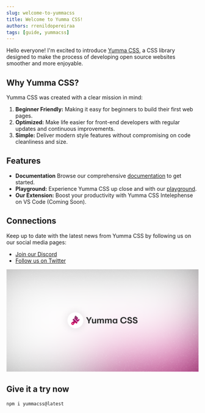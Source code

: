 ```yaml
---
slug: welcome-to-yummacss
title: Welcome to Yumma CSS!
authors: rrenildopereiraa
tags: [guide, yummacss]
---
```


Hello everyone! I'm excited to introduce [Yumma CSS](https://github.com/yumma-lib/yumma-css), a CSS library designed to make the process of developing open source websites smoother and more enjoyable.

<!-- truncate -->

## Why Yumma CSS?

Yumma CSS was created with a clear mission in mind:

1. **Beginner Friendly:** Making it easy for beginners to build their first web pages.
2. **Optimized:** Make life easier for front-end developers with regular updates and continuous improvements.
3. **Simple:** Deliver modern style features without compromising on code cleanliness and size.

## Features

- **Documentation** Browse our comprehensive [documentation](/docs/intro) to get started.
- **Playground:** Experience Yumma CSS up close and with our [playground](https://yummacss.com/playground).
- **Our Extension:** Boost your productivity with Yumma CSS Intelephense on VS Code (Coming Soon).

## Connections

Keep up to date with the latest news from Yumma CSS by following us on our social media pages:

- [Join our Discord](https://discord.gg/2MUw2g6FCn)
- [Follow us on Twitter](https://twitter.com/yummacss)

![Welcome Banner](./banner.png)

## Give it a try now

```bash
npm i yummacss@latest
```
